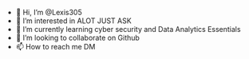 - 👋 Hi, I’m @Lexis305
- 👀 I’m interested in ALOT JUST ASK
- 🌱 I’m currently learning cyber security and Data Analytics Essentials
- 💞️ I’m looking to collaborate on Github
- 📫 How to reach me DM

<!---
Lexis305/Lexis305 is a ✨ special ✨ repository because its `README.md` (this file) appears on your GitHub profile.
You can click the Preview link to take a look at your changes.
--->
